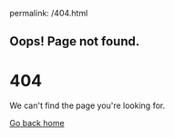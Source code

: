 permalink: /404.html

<!DOCTYPE html>
<html lang="en" dir="ltr">
<head>
    <meta charset="utf-8">
    <title></title>
    <link rel="stylesheet" href="404.css">
</head>
<body>
<div class="container">
    <h2>Oops! Page not found.</h2>
    <h1>404</h1>
    <p>We can't find the page you're looking for.</p>
    <a href="index.html">Go back home</a>
</div>

</body>


</html>

